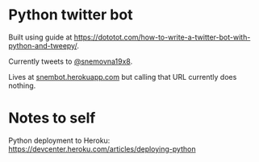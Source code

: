 Python twitter bot
==================

Built using guide at https://dototot.com/how-to-write-a-twitter-bot-with-python-and-tweepy/.

Currently tweets to [@snemovna19x8](https://twitter.com/snemovna19x8).

Lives at [snembot.herokuapp.com](http://snembot.herokuapp.com) but calling that URL currently does nothing.

# Notes to self

Python deployment to Heroku: https://devcenter.heroku.com/articles/deploying-python